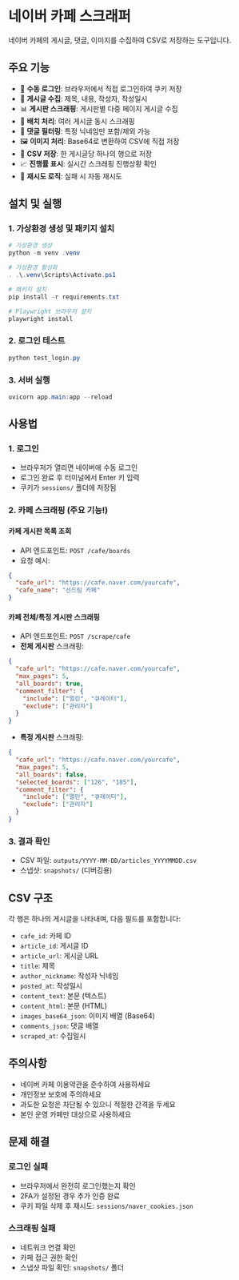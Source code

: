 # 네이버 카페 스크래퍼

네이버 카페의 게시글, 댓글, 이미지를 수집하여 CSV로 저장하는 도구입니다.

## 주요 기능

- 🔐 **수동 로그인**: 브라우저에서 직접 로그인하여 쿠키 저장
- 📝 **게시글 수집**: 제목, 내용, 작성자, 작성일시
- 📊 **게시판 스크래핑**: 게시판별 다중 페이지 게시글 수집
- 🔄 **배치 처리**: 여러 게시글 동시 스크래핑
- 💬 **댓글 필터링**: 특정 닉네임만 포함/제외 가능
- 🖼️ **이미지 처리**: Base64로 변환하여 CSV에 직접 저장
- 💾 **CSV 저장**: 한 게시글당 하나의 행으로 저장
- 📈 **진행률 표시**: 실시간 스크래핑 진행상황 확인
- 🔄 **재시도 로직**: 실패 시 자동 재시도

## 설치 및 실행

### 1. 가상환경 생성 및 패키지 설치
```powershell
# 가상환경 생성
python -m venv .venv

# 가상환경 활성화
. .\.venv\Scripts\Activate.ps1

# 패키지 설치
pip install -r requirements.txt

# Playwright 브라우저 설치
playwright install
```

### 2. 로그인 테스트
```powershell
python test_login.py
```

### 3. 서버 실행
```powershell
uvicorn app.main:app --reload
```

## 사용법

### 1. 로그인
- 브라우저가 열리면 네이버에 수동 로그인
- 로그인 완료 후 터미널에서 Enter 키 입력
- 쿠키가 `sessions/` 폴더에 저장됨

### 2. 카페 스크래핑 (주요 기능!)

#### 카페 게시판 목록 조회
- API 엔드포인트: `POST /cafe/boards`
- 요청 예시:
```json
{
  "cafe_url": "https://cafe.naver.com/yourcafe",
  "cafe_name": "선드림 카페"
}
```

#### 카페 전체/특정 게시판 스크래핑
- API 엔드포인트: `POST /scrape/cafe`
- **전체 게시판** 스크래핑:
```json
{
  "cafe_url": "https://cafe.naver.com/yourcafe",
  "max_pages": 5,
  "all_boards": true,
  "comment_filter": {
    "include": ["멀린", "큐레이터"],
    "exclude": ["관리자"]
  }
}
```

- **특정 게시판** 스크래핑:
```json
{
  "cafe_url": "https://cafe.naver.com/yourcafe",
  "max_pages": 5,
  "all_boards": false,
  "selected_boards": ["126", "185"],
  "comment_filter": {
    "include": ["멀린", "큐레이터"],
    "exclude": ["관리자"]
  }
}
```

### 3. 결과 확인
- CSV 파일: `outputs/YYYY-MM-DD/articles_YYYYMMDD.csv`
- 스냅샷: `snapshots/` (디버깅용)

## CSV 구조

각 행은 하나의 게시글을 나타내며, 다음 필드를 포함합니다:

- `cafe_id`: 카페 ID
- `article_id`: 게시글 ID  
- `article_url`: 게시글 URL
- `title`: 제목
- `author_nickname`: 작성자 닉네임
- `posted_at`: 작성일시
- `content_text`: 본문 (텍스트)
- `content_html`: 본문 (HTML)
- `images_base64_json`: 이미지 배열 (Base64)
- `comments_json`: 댓글 배열
- `scraped_at`: 수집일시

## 주의사항

- 네이버 카페 이용약관을 준수하여 사용하세요
- 개인정보 보호에 주의하세요
- 과도한 요청은 차단될 수 있으니 적절한 간격을 두세요
- 본인 운영 카페만 대상으로 사용하세요

## 문제 해결

### 로그인 실패
- 브라우저에서 완전히 로그인했는지 확인
- 2FA가 설정된 경우 추가 인증 완료
- 쿠키 파일 삭제 후 재시도: `sessions/naver_cookies.json`

### 스크래핑 실패  
- 네트워크 연결 확인
- 카페 접근 권한 확인
- 스냅샷 파일 확인: `snapshots/` 폴더

